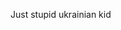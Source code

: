 Just stupid ukrainian kid
<!---
Forezline/Forezline is a ✨ special ✨ repository because its `README.md` (this file) appears on your GitHub profile.
You can click the Preview link to take a look at your changes.
--->
